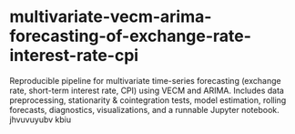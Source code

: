 # multivariate-vecm-arima-forecasting-of-exchange-rate-interest-rate-cpi
Reproducible pipeline for multivariate time-series forecasting (exchange rate, short-term interest rate, CPI) using VECM and ARIMA. Includes data preprocessing, stationarity &amp; cointegration tests, model estimation, rolling forecasts, diagnostics, visualizations, and a runnable Jupyter notebook.
jhvuvuyubv
kbiu
